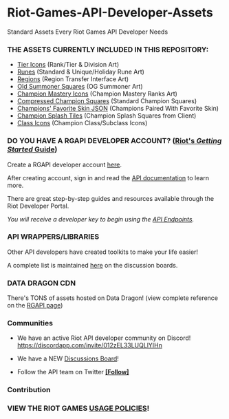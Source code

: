 # Riot-Games-API-Developer-Assets
Standard Assets Every Riot Games API Developer Needs

### THE ASSETS CURRENTLY INCLUDED IN THIS REPOSITORY:

* [Tier Icons](https://github.com/hunterwodzenski/RG-API-Developer-Assets/blob/master/tier-icons.zip) (Rank/Tier & Division Art)
* [Runes](https://github.com/hunterwodzenski/Riot-Games-API-Developer-Assets/tree/master/runes-icons) (Standard & Unique/Holiday Rune Art)
* [Regions](https://github.com/hunterwodzenski/Riot-Games-API-Developer-Assets/tree/master/region-selection-art) (Region Transfer Interface Art)
* [Old Summoner Squares](https://github.com/hunterwodzenski/Riot-Games-API-Developer-Assets/tree/master/old-summoner-squares) (OG Summoner Art)
* [Champion Mastery Icons](https://github.com/hunterwodzenski/Riot-Games-API-Developer-Assets/tree/master/champion-mastery-icons) (Champion Mastery Ranks Art)
* [Compressed Champion Squares](https://github.com/hunterwodzenski/Riot-Games-API-Developer-Assets/blob/master/champion-squares-compressed.zip) (Standard Champion Squares)
* [Champions' Favorite Skin JSON](https://github.com/hunterwodzenski/Riot-Games-API-Developer-Assets/blob/master/most-popular-skins.json) (Champions Paired With Favorite Skin)
* [Champion Splash Tiles](https://github.com/hunterwodzenski/Riot-Games-API-Developer-Assets/blob/master/champion-splash-tiles.zip) (Champion Splash Squares from Client)
* [Class Icons](https://github.com/RiotAPI/Riot-Games-API-Developer-Assets/tree/master/class-icons) (Champion Class/Subclass Icons)


### DO YOU HAVE A RGAPI DEVELOPER ACCOUNT? ([Riot's *Getting Started* Guide](https://developer.riotgames.com/getting-started.html))
Create a RGAPI developer account [here](https://developer.riotgames.com/).

After creating account, sign in and read the [API documentation](https://developer.riotgames.com/api-methods/) to learn more.

There are great step-by-step guides and resources available through the Riot Developer Portal.

*You will receive a developer key to begin using the [API Endpoints](https://developer.riotgames.com/api-methods/).*

### API WRAPPERS/LIBRARIES
Other API developers have created toolkits to make your life easier!
 
A complete list is maintained [here](https://discussion.developer.riotgames.com/articles/61/public-libraries-for-the-riot-games-api.html) on the discussion boards.


### DATA DRAGON CDN

There's TONS of assets hosted on Data Dragon! (view complete reference on the [RGAPI page](https://developer.riotgames.com/static-data.html))

### Communities

- We have an active Riot API developer community on Discord! https://discordapp.com/invite/012zEL33LUQLlYIHn

- We have a NEW [Discussions Board](https://discussion.developer.riotgames.com/index.html)! 

- Follow the API team on Twitter [__[Follow]__](https://twitter.com/RiotGamesAPI)

### Contribution


### VIEW THE RIOT GAMES [USAGE POLICIES](https://developer.riotgames.com/policies.html)!
